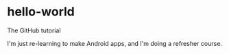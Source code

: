 # hello-world
The GitHub tutorial

I'm just re-learning to make Android apps, and I'm doing a refresher course. 
